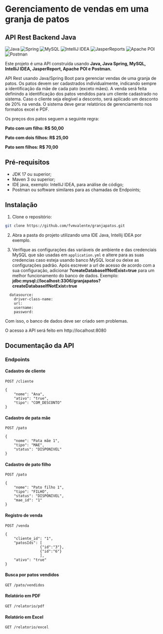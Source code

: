 
# Gerenciamento de vendas em uma granja de patos
## API Rest Backend Java

![Java](https://img.shields.io/badge/Java-v17-blue)
![Spring](https://img.shields.io/badge/Spring-v3.3.4-green)
![MySQL](https://img.shields.io/badge/MySQL-v8.0.38-blue)
![IntelliJ IDEA](https://img.shields.io/badge/IntelliJ_IDEA-v2024.2.3-black)
![JasperReports](https://img.shields.io/badge/JasperReports-v6.21.2-orange)
![Apache POI](https://img.shields.io/badge/Apache_POI-v5.2.3-red)
![Postman](https://img.shields.io/badge/Postman-v11.14-blueviolet)

Este projeto é uma API construída usando **Java, Java Spring, MySQL, IntelliJ IDEA, JasperReport, Apache POI e Postman.**

API Rest usando Java/Spring Boot para gerenciar vendas de uma granja de patos. Os patos devem ser cadastrados individualmente, indicando sempre a identificação da mãe de cada pato (exceto mães). A venda será feita definindo a identificação dos patos vendidos para um cliente cadastrado no sistema. Caso o cliente seja elegível a desconto, será aplicado um desconto de 20% na venda. O sistema deve gerar relatórios de gerenciamento nos formatos excel e PDF.

Os preços dos patos seguem a seguinte regra:

**Pato com um filho: R$ 50,00**

**Pato com dois filhos: R$ 25,00**

**Pato sem filhos: R$ 70,00**


## Pré-requisitos
- JDK 17 ou superior;
- Maven 3 ou superior;
- IDE java, exemplo: IntelliJ IDEA, para análise de código;
- Postman ou software similares para as chamadas de Endpoints;





## Instalação

1. Clone o repositório:

```bash
git clone https://github.com/fvmvalente/granjapatos.git
```

2. Abra a pasta do projeto utilizando uma IDE Java, Intellij IDEA por exemplo.

3. Verifique as configurações das variáveis de ambiente e das credenciais MySQL que são usadas em `application.yml` e altere para as suas credencias caso esteja usando banco MySQL local ou deixe as configurações padrão. Após escrever a url de acesso de acordo com a sua configuração, adicionar **?createDatabaseIfNotExist=true** para um melhor funcionamento do banco de dados. Exemplo: **jdbc:mysql://localhost:3306/granjapatos?createDatabaseIfNotExist=true**

```spring:
  datasource:
    driver-class-name: 
    url:
    username:
    password:
```
Com isso, o banco de dados deve ser criado sem problemas.

O acesso a API será feito em http://localhost:8080
## Documentação da API

### Endpoints

#### Cadastro de cliente

```http
POST /cliente
```
```
{
    "nome": "Ana",
    "ativo": "true",
    "tipo": "COM_DESCONTO"
}
```

#### Cadastro de pata mãe

```http
POST /pato
```

```
{
    "nome": "Pata mãe 1",
    "tipo": "MAE",
    "status": "DISPONIVEL"
}
```

#### Cadastro de pato filho

```http
POST /pato
```
```
{
    "nome": "Pato filho 1",
    "tipo": "FILHO",
    "status": "DISPONIVEL",
    "mae_id": "1"
}
```
#### Registro de venda

```http
POST /venda
```
```
{
    "cliente_id": "1",
    "patosIds": [
                {"id":"3"},
                {"id":"6"}
                ],
    "ativo": "true"
}
```
#### Busca por patos vendidos

```http
GET /pato/vendidos
```

#### Relatório em PDF

```http
GET /relatorio/pdf
```

#### Relatório em Excel

```http
GET /relatorio/excel
```

